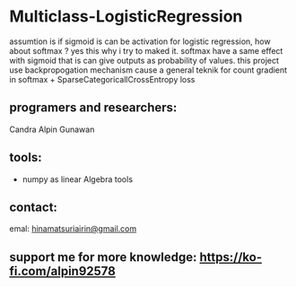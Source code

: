 # Multiclass-LogisticRegression

assumtion is if sigmoid is can be activation for logistic regression, how about softmax ? 
yes this why i try to maked it. softmax have a same effect with sigmoid that is can give outputs as probability of values. 
this project use backpropogation mechanism cause a general teknik for count gradient in softmax + SparseCategoricallCrossEntropy loss 

programers and researchers:
--------------
Candra Alpin Gunawan 

tools:
--------------
- numpy as linear Algebra tools

contact:
-------------------
emal: hinamatsuriairin@gmail.com 

support me for more knowledge: https://ko-fi.com/alpin92578
--------------------------
